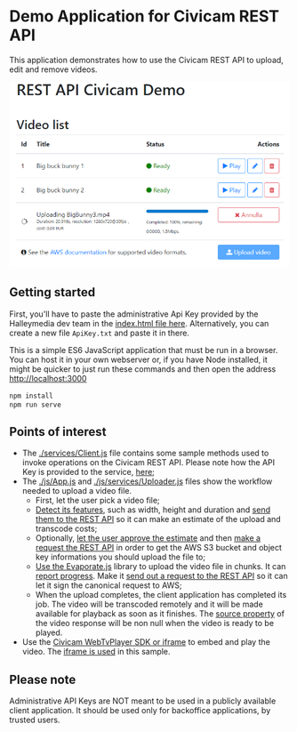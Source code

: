 # Demo Application for Civicam REST API
This application demonstrates how to use the Civicam REST API to upload, edit and remove videos.

![screenshot.png](screenshot.png)

## Getting started
First, you'll have to paste the administrative Api Key provided by the Halleymedia dev team in the [index.html file here](index.html#L149). Alternatively, you can create a new file `ApiKey.txt` and paste it in there.

This is a simple ES6 JavaScript application that must be run in a browser. You can host it in your own webserver or, if you have Node installed, it might be quicker to just run these commands and then open the address [http://localhost:3000](http://localhost:3000)
```
npm install
npm run serve
```
## Points of interest

* The [./services/Client.js](./js/services/Client.js) file contains some sample methods used to invoke operations on the Civicam REST API. Please note how the API Key is provided to the service, [here](./js/services/Client.js#L122);
* The [./js/App.js](./js/App.js) and [./js/services/Uploader.js](./js/services/Uploader.js) files show the workflow needed to upload a video file.
  * First, let the user pick a video file;
  * [Detect its features](./js/App.js#L111), such as width, height and duration and [send them to the REST API](./js/App.js#L119) so it can make an estimate of the upload and transcode costs;
  * Optionally, [let the user approve the estimate](./js/App.js#L122) and then [make a request the REST API](./js/App.js#L128) in order to get the AWS S3 bucket and object key informations you should upload the file to;
  * [Use the Evaporate.js](./js/services/Uploader.js#L28) library to upload the video file in chunks. It can [report progress](./js/services/Uploader.js#L44). Make it [send out a request to the REST API](./js/services/Uploader.js#L98) so it can let it sign the canonical request to AWS;
  * When the upload completes, the client application has completed its job. The video will be transcoded remotely and it will be made available for playback as soon as it finishes. The [source property](./js/models/Video.js#L34) of the video response will be non null when the video is ready to be played.
* Use the [Civicam WebTvPlayer SDK or iframe](https://api.civicam.it/v1/embed/) to embed and play the video. The [iframe is used](index.html#L116) in this sample.

## Please note
Administrative API Keys are NOT meant to be used in a publicly available client application. It should be used only for backoffice applications, by trusted users.
